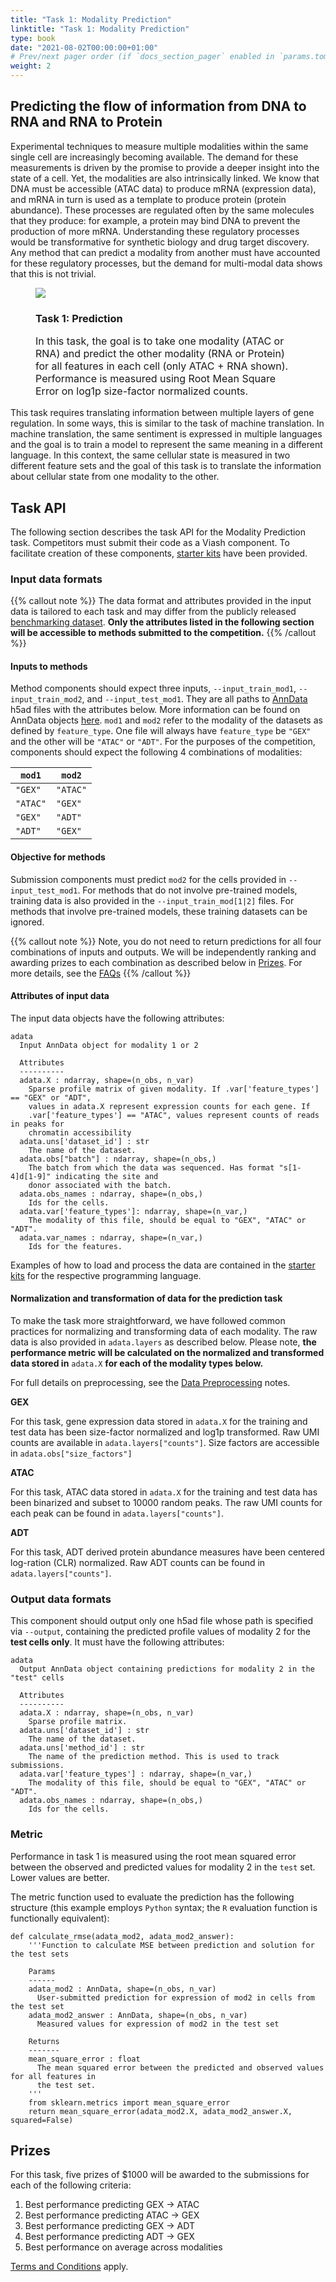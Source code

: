 ```yaml
---
title: "Task 1: Modality Prediction"
linktitle: "Task 1: Modality Prediction"
type: book
date: "2021-08-02T00:00:00+01:00"
# Prev/next pager order (if `docs_section_pager` enabled in `params.toml`)
weight: 2
---
```

## Predicting the flow of information from DNA to RNA and RNA to Protein
Experimental techniques to measure multiple modalities within the same single cell are increasingly becoming available. The demand for these measurements is driven by the promise to provide a deeper insight into the state of a cell. Yet, the modalities are also intrinsically linked. We know that DNA must be accessible (ATAC data) to produce mRNA (expression data), and mRNA in turn is used as a template to produce protein (protein abundance). These processes are regulated often by the same molecules that they produce: for example, a protein may bind DNA to prevent the production of more mRNA. Understanding these regulatory processes would be transformative for synthetic biology and drug target discovery. Any method that can predict a modality from another must have accounted for these regulatory processes, but the demand for multi-modal data shows that this is not trivial.

<figure>
  <img src="/media/tasks/predict.svg">
  <figcaption>
    <h3>
      Task 1: Prediction
    </h3>
    <p style="font-size: medium;">
      In this task, the goal is to take one modality (ATAC or RNA) and predict the other modality (RNA or Protein) for all features in each cell (only ATAC + RNA shown). Performance is measured using Root Mean Square Error on log1p size-factor normalized counts.
    </p>
  </figcaption>
</figure>

This task requires translating information between multiple layers of gene regulation. In some ways, this is similar to the task of machine translation. In machine translation, the same sentiment is expressed in multiple languages and the goal is to train a model to represent the same meaning in a different language. In this context, the same cellular state is measured in two different feature sets and the goal of this task is to translate the information about cellular state from one modality to the other. 

## Task API

The following section describes the task API for the Modality Prediction task. Competitors must submit their code as a Viash component. To facilitate creation of these components, [starter kits](//neurips_docs/submission/starter_kit_contents) have been provided.

### Input data formats

{{% callout note  %}}
The data format and attributes provided in the input data is tailored to each task and may differ from the publicly released [benchmarking dataset](/neurips_docs/data/dataset/).  **Only the attributes listed in the following section will be accessible to methods submitted to the competition.**
{{% /callout  %}}

#### Inputs to methods

Method components should expect three inputs, `--input_train_mod1`, `--input_train_mod2`, and `--input_test_mod1`. They are all paths to [AnnData](https://anndata.readthedocs.io/en/latest/) h5ad files with the attributes below. More information can be found on AnnData objects [here](/neurips_docs/submission/quickstart/). `mod1` and `mod2` refer to the modality of the datasets as defined by `feature_type`.  One file will always have `feature_type` be `"GEX"` and the other will be `"ATAC"` or `"ADT"`. For the purposes of the competition, components should expect the following 4 combinations of modalities:

| `mod1`   | `mod2`   |
|----------|----------|
| `"GEX"`  | `"ATAC"` |
| `"ATAC"` | `"GEX"`  |
| `"GEX"`  | `"ADT"`  |
| `"ADT"`  | `"GEX"`  |


#### Objective for methods

Submission components must predict `mod2` for the cells provided in `--input_test_mod1`. For methods that do not involve pre-trained models, training data is also provided in the `--input_train_mod[1|2]` files. For methods that involve pre-trained models, these training datasets can be ignored.

{{% callout note  %}}
Note, you do not need to return predictions for all four combinations of inputs and outputs. We will be independently ranking and awarding prizes to each combination as described below in [Prizes](#prizes). For more details, see the [FAQs](/neurips_docs/about/questions/#what-if-i-only-want-to-compete-for-one-of-the-prizes-in-a-task)
{{% /callout  %}}


#### Attributes of input data

The input data objects have the following attributes:


```plaintext
adata
  Input AnnData object for modality 1 or 2

  Attributes
  ----------
  adata.X : ndarray, shape=(n_obs, n_var)
    Sparse profile matrix of given modality. If .var['feature_types'] == "GEX" or "ADT",
    values in adata.X represent expression counts for each gene. If
    .var['feature_types'] == "ATAC", values represent counts of reads in peaks for
    chromatin accessibility
  adata.uns['dataset_id'] : str
    The name of the dataset.
  adata.obs["batch"] : ndarray, shape=(n_obs,)
    The batch from which the data was sequenced. Has format "s[1-4]d[1-9]" indicating the site and
    donor associated with the batch.
  adata.obs_names : ndarray, shape=(n_obs,)
    Ids for the cells.
  adata.var['feature_types']: ndarray, shape=(n_var,)
    The modality of this file, should be equal to "GEX", "ATAC" or "ADT".
  adata.var_names : ndarray, shape=(n_var,)
    Ids for the features.
```

Examples of how to load and process the data are contained in the [starter kits](/neurips_docs/submission/starter_kit_contents) for the respective programming language.

#### Normalization and transformation of data for the prediction task

To make the task more straightforward, we have followed common practices for normalizing and transforming data of each modality. The raw data is also provided in `adata.layers` as described below. Please note, **the performance metric will be calculated on the normalized and transformed data stored in** `adata.X` **for each of the modality types below.**

For full details on preprocessing, see the [Data Preprocessing](/neurips_docs/data/dataset/#preprocessing) notes.

**GEX**  

For this task, gene expression data stored in `adata.X` for the training and test data has been size-factor normalized and log1p transformed.  Raw UMI counts are available in `adata.layers["counts"]`. Size factors are accessible in `adata.obs["size_factors"]`

**ATAC**

For this task, ATAC data stored in `adata.X` for the training and test data has been binarized and subset to 10000 random peaks. The raw UMI counts for each peak can be found in `adata.layers["counts"]`.

**ADT**

For this task, ADT derived protein abundance measures have been centered log-ration (CLR) normalized. Raw ADT counts can be found in `adata.layers["counts"]`.

### Output data formats

This component should output only one h5ad file whose path is specified via `--output`, containing the predicted profile values of modality 2 for the **test cells only**. It must have the following attributes:

```plaintext
adata
  Output AnnData object containing predictions for modality 2 in the "test" cells

  Attributes
  ----------
  adata.X : ndarray, shape=(n_obs, n_var)
    Sparse profile matrix.
  adata.uns['dataset_id'] : str
    The name of the dataset.
  adata.uns['method_id'] : str
    The name of the prediction method. This is used to track submissions.
  adata.var['feature_types'] : ndarray, shape=(n_var,)
    The modality of this file, should be equal to "GEX", "ATAC" or "ADT".
  adata.obs_names : ndarray, shape=(n_obs,)
    Ids for the cells.
```

### Metric

Performance in task 1 is measured using the root mean squared error between the observed and predicted values for modality 2 in the `test` set. Lower values are better.

The metric function used to evaluate the prediction has the following structure (this example employs `Python` syntax; the `R` evaluation function is functionally equivalent):

```plaintext
def calculate_rmse(adata_mod2, adata_mod2_answer):  
    '''Function to calculate MSE between prediction and solution for the test sets  

    Params
    ------
    adata_mod2 : AnnData, shape=(n_obs, n_var)
      User-submitted prediction for expression of mod2 in cells from the test set
    adata_mod2_answer : AnnData, shape=(n_obs, n_var)
      Measured values for expression of mod2 in the test set

    Returns
    -------
    mean_square_error : float
      The mean squared error between the predicted and observed values for all features in
      the test set.
    '''
    from sklearn.metrics import mean_square_error
    return mean_square_error(adata_mod2.X, adata_mod2_answer.X, squared=False)
```

## Prizes

For this task, five prizes of $1000 will be awarded to the submissions for each of the following criteria:
1. Best performance predicting GEX → ATAC
2. Best performance predicting ATAC → GEX
2. Best performance predicting GEX → ADT
2. Best performance predicting ADT → GEX
3. Best performance on average across modalities

[Terms and Conditions](/neurips_docs/submission/terms/) apply.

